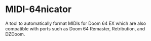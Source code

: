 # MIDI-64nicator
A tool to automatically format MIDIs for Doom 64 EX which are also compatible with ports such as Doom 64 Remaster, Retribution, and DZDoom.
